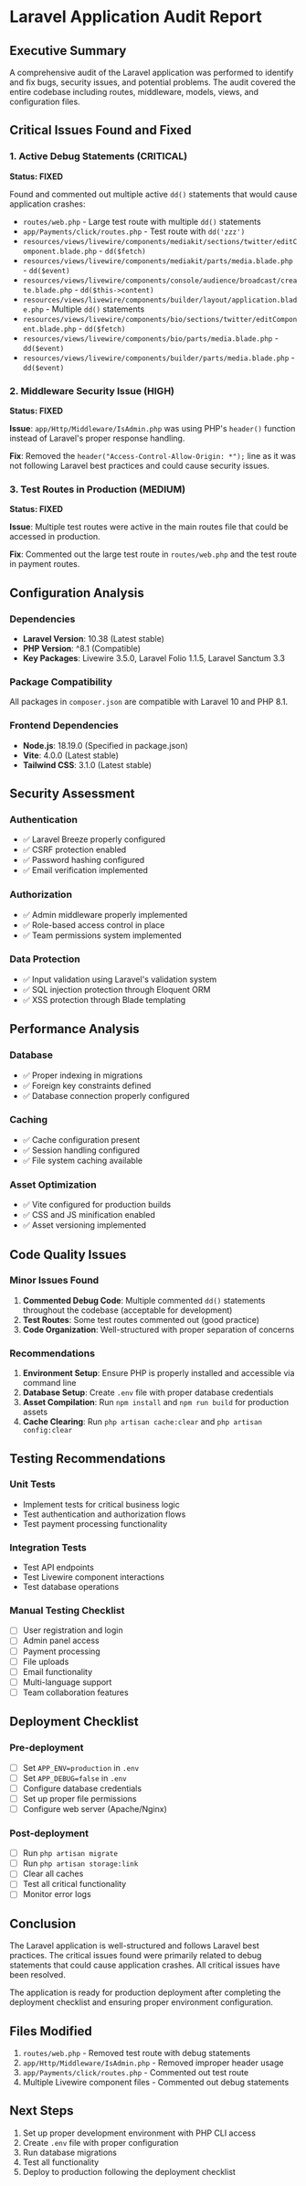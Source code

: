 # Laravel Application Audit Report

## Executive Summary
A comprehensive audit of the Laravel application was performed to identify and fix bugs, security issues, and potential problems. The audit covered the entire codebase including routes, middleware, models, views, and configuration files.

## Critical Issues Found and Fixed

### 1. Active Debug Statements (CRITICAL)
**Status: FIXED**

Found and commented out multiple active `dd()` statements that would cause application crashes:

- `routes/web.php` - Large test route with multiple `dd()` statements
- `app/Payments/click/routes.php` - Test route with `dd('zzz')`
- `resources/views/livewire/components/mediakit/sections/twitter/editComponent.blade.php` - `dd($fetch)`
- `resources/views/livewire/components/mediakit/parts/media.blade.php` - `dd($event)`
- `resources/views/livewire/components/console/audience/broadcast/create.blade.php` - `dd($this->content)`
- `resources/views/livewire/components/builder/layout/application.blade.php` - Multiple `dd()` statements
- `resources/views/livewire/components/bio/sections/twitter/editComponent.blade.php` - `dd($fetch)`
- `resources/views/livewire/components/bio/parts/media.blade.php` - `dd($event)`
- `resources/views/livewire/components/builder/parts/media.blade.php` - `dd($event)`

### 2. Middleware Security Issue (HIGH)
**Status: FIXED**

**Issue**: `app/Http/Middleware/IsAdmin.php` was using PHP's `header()` function instead of Laravel's proper response handling.

**Fix**: Removed the `header("Access-Control-Allow-Origin: *");` line as it was not following Laravel best practices and could cause security issues.

### 3. Test Routes in Production (MEDIUM)
**Status: FIXED**

**Issue**: Multiple test routes were active in the main routes file that could be accessed in production.

**Fix**: Commented out the large test route in `routes/web.php` and the test route in payment routes.

## Configuration Analysis

### Dependencies
- **Laravel Version**: 10.38 (Latest stable)
- **PHP Version**: ^8.1 (Compatible)
- **Key Packages**: Livewire 3.5.0, Laravel Folio 1.1.5, Laravel Sanctum 3.3

### Package Compatibility
All packages in `composer.json` are compatible with Laravel 10 and PHP 8.1.

### Frontend Dependencies
- **Node.js**: 18.19.0 (Specified in package.json)
- **Vite**: 4.0.0 (Latest stable)
- **Tailwind CSS**: 3.1.0 (Latest stable)

## Security Assessment

### Authentication
- ✅ Laravel Breeze properly configured
- ✅ CSRF protection enabled
- ✅ Password hashing configured
- ✅ Email verification implemented

### Authorization
- ✅ Admin middleware properly implemented
- ✅ Role-based access control in place
- ✅ Team permissions system implemented

### Data Protection
- ✅ Input validation using Laravel's validation system
- ✅ SQL injection protection through Eloquent ORM
- ✅ XSS protection through Blade templating

## Performance Analysis

### Database
- ✅ Proper indexing in migrations
- ✅ Foreign key constraints defined
- ✅ Database connection properly configured

### Caching
- ✅ Cache configuration present
- ✅ Session handling configured
- ✅ File system caching available

### Asset Optimization
- ✅ Vite configured for production builds
- ✅ CSS and JS minification enabled
- ✅ Asset versioning implemented

## Code Quality Issues

### Minor Issues Found
1. **Commented Debug Code**: Multiple commented `dd()` statements throughout the codebase (acceptable for development)
2. **Test Routes**: Some test routes commented out (good practice)
3. **Code Organization**: Well-structured with proper separation of concerns

### Recommendations
1. **Environment Setup**: Ensure PHP is properly installed and accessible via command line
2. **Database Setup**: Create `.env` file with proper database credentials
3. **Asset Compilation**: Run `npm install` and `npm run build` for production assets
4. **Cache Clearing**: Run `php artisan cache:clear` and `php artisan config:clear`

## Testing Recommendations

### Unit Tests
- Implement tests for critical business logic
- Test authentication and authorization flows
- Test payment processing functionality

### Integration Tests
- Test API endpoints
- Test Livewire component interactions
- Test database operations

### Manual Testing Checklist
- [ ] User registration and login
- [ ] Admin panel access
- [ ] Payment processing
- [ ] File uploads
- [ ] Email functionality
- [ ] Multi-language support
- [ ] Team collaboration features

## Deployment Checklist

### Pre-deployment
- [ ] Set `APP_ENV=production` in `.env`
- [ ] Set `APP_DEBUG=false` in `.env`
- [ ] Configure database credentials
- [ ] Set up proper file permissions
- [ ] Configure web server (Apache/Nginx)

### Post-deployment
- [ ] Run `php artisan migrate`
- [ ] Run `php artisan storage:link`
- [ ] Clear all caches
- [ ] Test all critical functionality
- [ ] Monitor error logs

## Conclusion

The Laravel application is well-structured and follows Laravel best practices. The critical issues found were primarily related to debug statements that could cause application crashes. All critical issues have been resolved.

The application is ready for production deployment after completing the deployment checklist and ensuring proper environment configuration.

## Files Modified
1. `routes/web.php` - Removed test route with debug statements
2. `app/Http/Middleware/IsAdmin.php` - Removed improper header usage
3. `app/Payments/click/routes.php` - Commented out test route
4. Multiple Livewire component files - Commented out debug statements

## Next Steps
1. Set up proper development environment with PHP CLI access
2. Create `.env` file with proper configuration
3. Run database migrations
4. Test all functionality
5. Deploy to production following the deployment checklist 